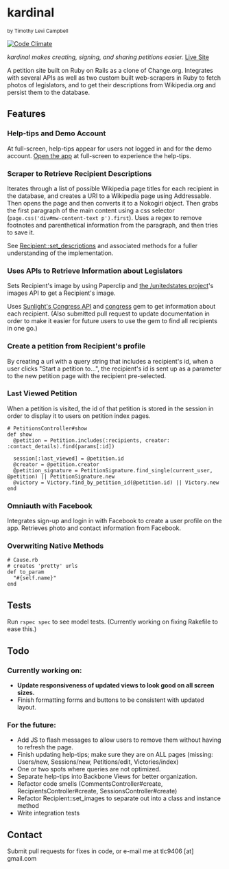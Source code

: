 # kardinal
<small>by Timothy Levi Campbell</small>

[![Code Climate](https://codeclimate.com/github/timothylevi/kardinal.png)](https://codeclimate.com/github/timothylevi/kardinal)

*kardinal makes creating, signing, and sharing petitions easier.*
[Live Site](http://kardinal.timothylevi.com)

A petition site built on Ruby on Rails as a clone of Change.org. Integrates with several APIs as well as two custom built web-scrapers in Ruby to fetch photos of legislators, and to get their descriptions from Wikipedia.org and persist them to the database.

## Features
### Help-tips and Demo Account
At full-screen, help-tips appear for users not logged in and for the demo account. [Open the app](http://kardinal.timothylevi.com) at full-screen to experience the help-tips.

### Scraper to Retrieve Recipient Descriptions
Iterates through a list of possible Wikipedia page titles for each recipient in the database, and creates a URI to a Wikipedia page using Addressable. Then opens the page and then converts it to a Nokogiri object. Then grabs the first paragraph of the main content using a css selector (``page.css('div#mw-content-text p').first``). Uses a regex to remove footnotes and parenthetical information from the paragraph, and then tries to save it.

See [Recipient::set_descriptions](https://github.com/timothylevi/kardinal/blob/master/app/models/recipient.rb) and associated methods for a fuller understanding of the implementation.

### Uses APIs to Retrieve Information about Legislators
Sets Recipient's image by using Paperclip and [the /unitedstates project](http://theunitedstates.io/)'s images API to get a Recipient's image.

Uses [Sunlight's Congress API](http://sunlightlabs.github.io/congress/) and [congress](http://rubygems.org/gems/congress) gem to get information about each recipient. (Also submitted pull request to update documentation in order to make it easier for future users to use the gem to find all recipients in one go.)

### Create a petition from Recipient's profile
By creating a url with a query string that includes a recipient's id, when a user clicks "Start a petition to...", the recipient's id is sent up as a parameter to the new petition page with the recipient pre-selected.

### Last Viewed Petition
When a petition is visited, the id of that petition is stored in the session in order to display it to users on petition index pages.

    # PetitionsController#show
    def show
      @petition = Petition.includes(:recipients, creator: :contact_details).find(params[:id])

      session[:last_viewed] = @petition.id
      @creator = @petition.creator
      @petition_signature = PetitionSignature.find_single(current_user, @petition) || PetitionSignature.new
      @victory = Victory.find_by_petition_id(@petition.id) || Victory.new
    end
### Omniauth with Facebook
Integrates sign-up and login in with Facebook to create a user profile on the app. Retrieves photo and contact information from Facebook.

### Overwriting Native Methods

    # Cause.rb
    # creates 'pretty' urls
    def to_param
      "#{self.name}"
    end

## Tests
Run `rspec spec` to see model tests. (Currently working on fixing Rakefile to ease this.)

## Todo
### Currently working on:
* **Update responsiveness of updated views to look good on all screen sizes.**
* Finish formatting forms and buttons to be consistent with updated layout.

### For the future:
* Add JS to flash messages to allow users to remove them without having to refresh the page.
* Finish updating help-tips; make sure they are on ALL pages (missing: Users/new, Sessions/new, Petitions/edit, Victories/index)
* One or two spots where queries are not optimized.
* Separate help-tips into Backbone Views for better organization.
* Refactor code smells (CommentsController#create, RecipientsController#create, SessionsController#create)
* Refactor Recipient::set_images to separate out into a class and instance method
* Write integration tests

## Contact

Submit pull requests for fixes in code, or e-mail me at tlc9406 [at] gmail.com